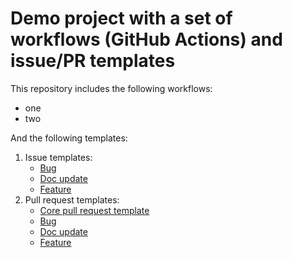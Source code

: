 # Demo project with a set of workflows (GitHub Actions) and issue/PR templates

This repository includes the following workflows:

- one
- two

And the following templates:

1. Issue templates:
    - [Bug](.github/ISSUE_TEMPLATE/bug_report.md)
    - [Doc update](.github/ISSUE_TEMPLATE/documentation_update.md)
    - [Feature](.github/ISSUE_TEMPLATE/feature_request.md)
2. Pull request templates:
    - [Core pull request template](.github/PULL_REQUEST_TEMPLATE.md)
    - [Bug](.github/PULL_REQUEST_TEMPLATE/bug_fix.md)
    - [Doc update](.github/PULL_REQUEST_TEMPLATE/documentation_update.md)
    - [Feature](.github/PULL_REQUEST_TEMPLATE/new_feature.md)
